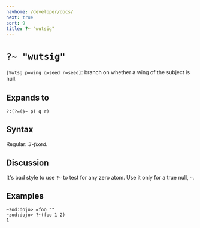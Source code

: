 ```yaml
---
navhome: /developer/docs/
next: true
sort: 9
title: ?~ "wutsig"
---
```


# `?~ "wutsig"` 

`[%wtsg p=wing q=seed r=seed]`: branch on whether a wing 
of the subject is null.
 
## Expands to

```
?:(?=($~ p) q r)
```

## Syntax

Regular: *3-fixed*.

## Discussion

It's bad style to use `?~` to test for any zero atom.  Use it
only for a true null, `~`.

## Examples

```
~zod:dojo> =foo ""
~zod:dojo> ?~(foo 1 2)
1
```
